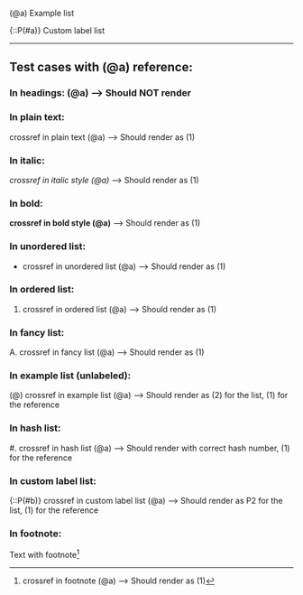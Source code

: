 (@a) Example list

{::P(#a)} Custom label list

---

## Test cases with (@a) reference:

### In headings: (@a) --> Should NOT render

### In plain text:
crossref in plain text (@a) --> Should render as (1)

### In italic:
*crossref in italic style (@a)* --> Should render as (1)

### In bold:
**crossref in bold style (@a)** --> Should render as (1)

### In unordered list:
- crossref in unordered list (@a) --> Should render as (1)

### In ordered list:
1. crossref in ordered list (@a) --> Should render as (1)

### In fancy list:
A. crossref in fancy list (@a) --> Should render as (1)

### In example list (unlabeled):
(@) crossref in example list (@a) --> Should render as (2) for the list, (1) for the reference

### In hash list:
#. crossref in hash list (@a) --> Should render with correct hash number, (1) for the reference

### In custom label list:
{::P(#b)} crossref in custom label list (@a) --> Should render as P2 for the list, (1) for the reference

### In footnote:
Text with footnote[^1]

[^1]: crossref in footnote (@a) --> Should render as (1)